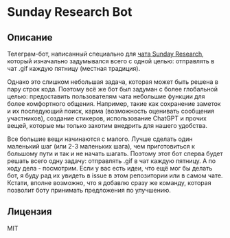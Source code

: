# Sunday Research Bot
## Описание
Телеграм-бот, написанный специально для [чата Sunday Research](https://t.me/sunday_research),
который изначально задумывался всего с одной целью: отправлять в чат .gif каждую пятницу (местная традиция).

Однако это слишком небольшая задача, которая может быть решена в пару строк кода. Поэтому всё же бот был задуман
с более глобальной целью: предоставить пользователям чата небольшие функции для более комфортного общения.
Например, такие как сохранение заметок и их последующий поиск, карма (возможность оценивать сообщения участников),
создание стикеров, использование ChatGPT и прочих вещей, которые мы только захотим внедрить для нашего удобства.

Все большие вещи начинаются с малого. Лучше сделать один маленький шаг (или 2-3 маленьких шага), чем приготовиться
к большому пути и так и не начать шагать. Поэтому этот бот сперва будет решать всего одну задачу:
отправлять .gif в чат каждую пятницу. А по ходу дела - посмотрим. Если у вас есть идеи, что ещё мог бы делать бот,
я буду рад их увидеть в issue в этом репозитории или в самом чате. Кстати, вполне возможно, что я добавлю сразу же
команду, которая позволит боту принимать предложения по улучшению.

## Лицензия
MIT
